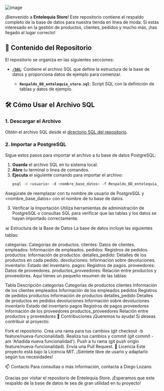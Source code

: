 ![image](https://github.com/user-attachments/assets/eaa6b40e-fda3-40db-9f04-0d3ffaae09b5)



¡Bienvenido a **Entelequia Store**! Este repositorio contiene el respaldo completo de la base de datos para nuestra tienda en línea de moda. Si estás interesado en la gestión de productos, clientes, pedidos y mucho más, ¡has llegado al lugar correcto!

## 📁 Contenido del Repositorio

El repositorio se organiza en las siguientes secciones:

- **[`/SQL`](SQL/)**: Contiene el archivo SQL que define la estructura de la base de datos y proporciona datos de ejemplo para comenzar.

  - **`Respaldo_BD_entelequia_store.sql`**: Script SQL con la definición de tablas y datos de ejemplo.

## 🛠️ Cómo Usar el Archivo SQL

### 1. Descargar el Archivo

Obtén el archivo SQL desde el [directorio SQL del repositorio](https://github.com/diegolozadev/BD_ENTELEQUIA_STORE/tree/main/SQL).

### 2. Importar a PostgreSQL

Sigue estos pasos para importar el archivo a tu base de datos PostgreSQL:

1. **Guarda** el archivo SQL en tu sistema local.
2. **Abre** tu terminal o línea de comandos.
3. **Ejecuta** el siguiente comando para importar el archivo:
   ```bash
   psql -U <usuario> -d <nombre_base_datos> -f Respaldo_BD_entelequia_store.sql
Asegúrate de reemplazar <usuario> con tu nombre de usuario de PostgreSQL y <nombre_base_datos> con el nombre de tu base de datos.

3. Verificar la Importación
Utiliza herramientas de administración de PostgreSQL o consultas SQL para verificar que las tablas y los datos se hayan importado correctamente.

📊 Estructura de la Base de Datos
La base de datos incluye las siguientes tablas:

categorias: Categorías de productos.
clientes: Datos de clientes.
empleados: Información de empleados.
pedidos: Registros de pedidos.
productos: Información de productos.
detalles_pedido: Detalles de los productos en cada pedido.
devoluciones: Información sobre devoluciones.
inventario: Estado del inventario.
pagos: Registros de pagos.
proveedores: Datos de proveedores.
productos_proveedores: Relación entre productos y proveedores.
Aquí tienes un pequeño resumen de las tablas:

Tabla	Descripción
categorias	Categorías de productos
clientes	Información de los clientes
empleados	Información de los empleados
pedidos	Registros de pedidos
productos	Información de productos
detalles_pedido	Detalles de productos en pedidos
devoluciones	Información sobre devoluciones
inventario	Estado del inventario
pagos	Registros de pagos
proveedores	Información de los proveedores
productos_proveedores	Relación entre productos y proveedores
🤝 Contribuciones
¡Queremos tu ayuda! Si deseas contribuir al proyecto:

Fork el repositorio.
Crea una rama para tus cambios (git checkout -b feature/nueva-funcionalidad).
Realiza tus cambios y commit (git commit -am 'Añadida nueva funcionalidad').
Push a tu rama (git push origin feature/nueva-funcionalidad).
Envía una Pull Request.
📜 Licencia
Este proyecto está bajo la Licencia MIT. ¡Siéntete libre de usarlo y adaptarlo según tus necesidades!

📫 Contacto
Para consultas o más información, contacta a Diego Lozano.

Gracias por visitar el repositorio de Entelequia Store. ¡Esperamos que este respaldo de la base de datos te sea de gran utilidad en tu proyecto!
